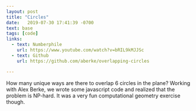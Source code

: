 ```yaml
---
layout: post
title: "Circles"
date:   2019-07-30 17:41:39 -0700
text: base
tags: [code]
links:
  - text: Numberphile
    url: https://www.youtube.com/watch?v=bRIL9kMJJSc
  - text: Github
    url: https://github.com/aberke/overlapping-circles

---
```

How many unique ways are there to overlap 6 circles in the plane? Working with Alex Berke, we wrote some javascript code and realized that the problem is NP-hard. It was a very fun computational geometry exercise though.

